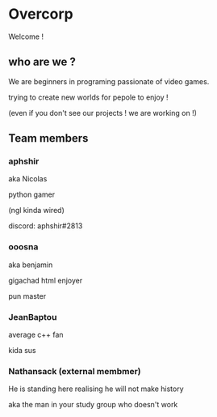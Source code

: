 # Overcorp
Welcome !

## who are we ?
We are beginners in programing passionate of video games. 

trying to create new worlds for pepole to enjoy ! 

(even if you don't see our projects ! we are working on !)

## Team members

### aphshir

aka Nicolas

python gamer

(ngl kinda wired)

discord: aphshir#2813

### ooosna

aka benjamin

gigachad html enjoyer

pun master

### JeanBaptou

average c++ fan

kida sus

### Nathansack (external membmer)

He is standing here realising he will not make history

aka the man in your study group who doesn't work
